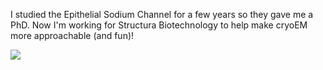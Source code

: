 I studied the Epithelial Sodium Channel for a few years so they gave me a PhD.
Now I'm working for Structura Biotechnology to help make cryoEM more approachable (and fun)!

[![](https://github-readme-stats.vercel.app/api?username=PlethoraChutney&count_private=true&show_icons=true)](https://github.com/PlethoraChutney)
